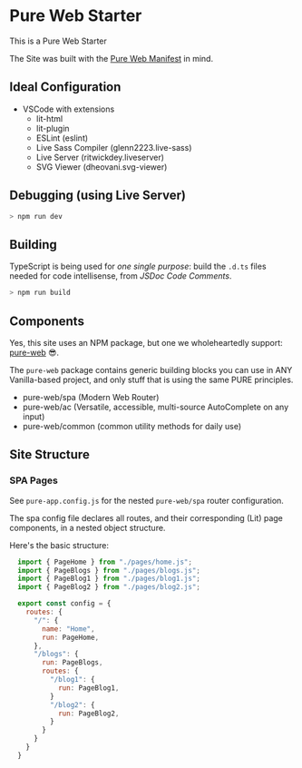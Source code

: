 # Pure Web Starter

This is a Pure Web Starter

The Site was built with the [Pure Web Manifest](https://medium.com/cto-as-a-service/the-pure-manifesto-for-web-standards-based-design-systems-d46f400853eb) in mind.


## Ideal Configuration

- VSCode with extensions
  - lit-html
  - lit-plugin
  - ESLint (eslint)
  - Live Sass Compiler (glenn2223.live-sass)
  - Live Server (ritwickdey.liveserver)
  - SVG Viewer (dheovani.svg-viewer)

## Debugging (using Live Server)

```sh
> npm run dev
```

## Building

TypeScript is being used for *one single purpose*: build the `.d.ts` files needed for code intellisense, from *JSDoc Code Comments*.

```sh
> npm run build
```

## Components

Yes, this site uses an NPM package, but one we wholeheartedly support: [pure-web](https://www.npmjs.com/package/pure-web) 😎.

The `pure-web` package contains generic building blocks you can use in ANY Vanilla-based project, and only stuff that is using the same PURE principles.

- pure-web/spa (Modern Web Router)
- pure-web/ac (Versatile, accessible, multi-source AutoComplete on any input)
- pure-web/common (common utility methods for daily use)

## Site Structure

### SPA Pages

See `pure-app.config.js` for the nested `pure-web/spa` router configuration.

The spa config file declares all routes, and their corresponding (Lit) page components, in a nested object structure.

Here's the basic structure:

```js
  import { PageHome } from "./pages/home.js";
  import { PageBlogs } from "./pages/blogs.js";
  import { PageBlog1 } from "./pages/blog1.js";
  import { PageBlog2 } from "./pages/blog2.js";

  export const config = {
    routes: {
      "/": {
        name: "Home",
        run: PageHome,
      },
      "/blogs": {
        run: PageBlogs,
        routes: {
          "/blog1": {
            run: PageBlog1,
          }
          "/blog2": {
            run: PageBlog2,
          }
        }
      }
    }
  }



